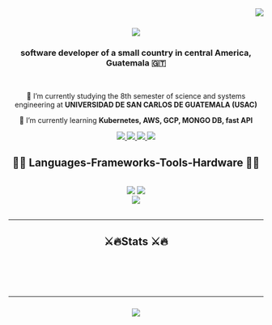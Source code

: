 <img align="right" src="https://visitor-badge.laobi.icu/badge?page_id=walterjav19.walterjav19" />

<h1 align="center">
    <img src="https://readme-typing-svg.herokuapp.com/?font=Righteous&size=35&center=true&vCenter=true&width=500&height=70&duration=4000&lines=Hi+There!+👀;+I'm+Walter+Javier!;" />
</h1>

<h3 align="center">software developer of a small country in central America, Guatemala 🇬🇹</h3>
<br/>

<div align="center">
 
 🔭 I’m currently studying the 8th semester of science and systems engineering at **UNIVERSIDAD DE SAN CARLOS DE GUATEMALA (USAC)**
 
 🌱 I’m currently learning **Kubernetes, AWS, GCP, MONGO DB, fast API**
 </div>
 
<div align="center"> 
  <a href="mailto:walterjav19@gmail.com">
    <img src="https://img.shields.io/badge/Gmail-333333?style=for-the-badge&logo=gmail&logoColor=red" />
  </a>
  <a href="https://www.linkedin.com/in/walterjav192003/" target="_blank">
    <img src="https://img.shields.io/badge/LinkedIn-0077B5?style=for-the-badge&logo=linkedin&logoColor=white" target="_blank" />
  </a>
  <a href="https://www.instagram.com/walterjav19?igsh=M3Z2MmN0cGtzM20z" target="_blank">
     <img src="https://img.shields.io/badge/Instagram-E4405F?style=for-the-badge&logo=instagram&logoColor=white" target="_blank" /> 
  </a>
    <a href="https://www.facebook.com/profile.php?id=100069937236311&mibextid=ZbWKwL" target="_blank">
     <img src="https://img.shields.io/badge/Facebook-1877F2?style=for-the-badge&logo=facebook&logoColor=white" target="_blank" /> 
  </a>
</div>

 
<h2 align="center">🚀🌌 Languages-Frameworks-Tools-Hardware 🚀🌌</h2>
<br/>
<div align="center">
    <img src="https://skillicons.dev/icons?i=react,bootstrap,mui,html,css,vscode,eclipse,github,tailwind,git,docker" />
    <img src="https://skillicons.dev/icons?i=nodejs,python,javascript,typescript,express,java,mysql,flask,spring" /><br>
    <img src="https://skillicons.dev/icons?i=windows,linux,bash,ubuntu,raspberrypi,arduino" /><br>
</div>

<br/>




<hr/>

<h2 align="center"> ⚔️🔥Stats ⚔️🔥</h2>
<br>
<div align=center>

</div>

<br/><br/>

<hr/>

<h3 align="center">
    <img src="https://readme-typing-svg.herokuapp.com/?font=Righteous&size=35&center=true&vCenter=true&width=500&height=70&duration=4000&lines=Thanks+for+visiting+🫂;+See+you+soon;" />
</h3>



